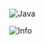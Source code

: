 ![Java](https://img.shields.io/badge/-Java-090909?style=for-the-badge&logoColor=E9D54D)

![Info](https://github-readme-stats.vercel.app/api?username=toper9636&show_icons=true&theme=dracula)
